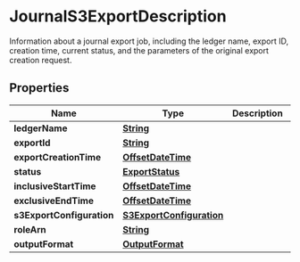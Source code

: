 

# JournalS3ExportDescription

Information about a journal export job, including the ledger name, export ID, creation time, current status, and the parameters of the original export creation request.

## Properties

| Name | Type | Description | Notes |
|------------ | ------------- | ------------- | -------------|
|**ledgerName** | [**String**](String.md) |  |  |
|**exportId** | [**String**](String.md) |  |  |
|**exportCreationTime** | [**OffsetDateTime**](OffsetDateTime.md) |  |  |
|**status** | [**ExportStatus**](ExportStatus.md) |  |  |
|**inclusiveStartTime** | [**OffsetDateTime**](OffsetDateTime.md) |  |  |
|**exclusiveEndTime** | [**OffsetDateTime**](OffsetDateTime.md) |  |  |
|**s3ExportConfiguration** | [**S3ExportConfiguration**](S3ExportConfiguration.md) |  |  |
|**roleArn** | [**String**](String.md) |  |  |
|**outputFormat** | [**OutputFormat**](OutputFormat.md) |  |  [optional] |



